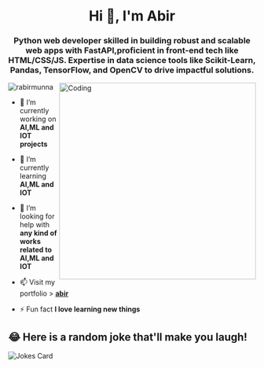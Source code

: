 

<h1 align="center">Hi 👋, I'm Abir</h1>
<h3 align="center">Python web developer skilled in building robust and scalable web apps with FastAPI,proficient in front-end tech like HTML/CSS/JS. Expertise in data science tools like Scikit-Learn, Pandas, TensorFlow, and OpenCV to drive impactful solutions.</h3>
<img align="right" alt="Coding" width="400" src="https://raw.githubusercontent.com/TheDudeThatCode/TheDudeThatCode/master/Assets/Developer.gif">

<p align="left"> <img src="https://komarev.com/ghpvc/?username=abirmunna&label=Profile%20views&color=0e75b6&style=flat" alt="rabirmunna" /> </p>

- 🔭 I’m currently working on **AI,ML and IOT projects**

- 🌱 I’m currently learning **AI,ML and IOT**

- 🤝 I’m looking for help with **any kind of works related to AI,ML and IOT**

- 📫 Visit my portfolio > **[abir](https://abirmunna.me)**

- ⚡ Fun fact **I love learning new things**






## 😂 Here is a random joke that'll make you laugh!
![Jokes Card](https://readme-jokes.vercel.app/api)



<!---
abirmunna/abirmunna is a ✨ special ✨ repository because its `README.md` (this file) appears on your GitHub profile.
You can click the Preview link to take a look at your changes.
--->
